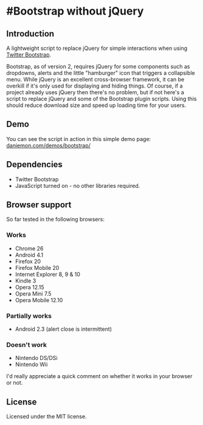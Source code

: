 #Bootstrap without jQuery
========================

## Introduction

A lightweight script to replace jQuery for simple interactions when using [Twitter Bootstrap](http://twitter.github.io/bootstrap/).

Bootstrap, as of version 2, requires jQuery for some components such as dropdowns, alerts and the little "hamburger" icon that triggers a collapsible menu. While jQuery is an excellent cross-browser framework, it can be overkill if it's only used for displaying and hiding things. Of course, if a project already uses jQuery then there's no problem, but if not here's a script to replace jQuery and some of the Bootstrap plugin scripts. Using this should reduce download size and speed up loading time for your users.

## Demo

You can see the script in action in this simple demo page: [daniemon.com/demos/bootstrap/](http://daniemon.com/demos/bootstrap/)

## Dependencies

- Twitter Bootstrap
- JavaScript turned on - no other libraries required.

## Browser support

So far tested in the following browsers:

### Works

- Chrome 26
- Android 4.1
- Firefox 20
- Firefox Mobile 20
- Internet Explorer 8, 9 & 10
- Kindle 3
- Opera 12.15
- Opera Mini 7.5
- Opera Mobile 12.10

### Partially works

- Android 2.3 (alert close is intermittent)

### Doesn't work

- Nintendo DS/DSi
- Nintendo Wii

I'd really appreciate a quick comment on whether it works in your browser or not.

## License

Licensed under the MIT license.
